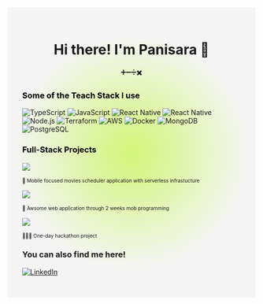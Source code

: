 <div style="background: rgb(209,245,119);
background: radial-gradient(circle, rgba(209,245,119,1) 0%, rgba(245,245,245,1) 62%); padding: 30px">
<div style="text-align: center;"> <h1> Hi there! I'm Panisara 👋 </h1></div> 

<div style="text-align: center;"> ➕➖➗✖️</div> 



<div style="color: #000;"><h3>Some of the Teach Stack I use</h3></div>

![TypeScript](https://img.shields.io/badge/TypeScript-100000?style=for-the-badge&logo=TypeScript&logoColor=white&labelColor=007acc&color=007acc) 
![JavaScript](https://img.shields.io/badge/JavaScript-100000?style=for-the-badge&logo=JavaScript&logoColor=white&labelColor=F0db4f&color=F0db4f) 
![React Native](https://img.shields.io/badge/React_Native-100000?style=for-the-badge&logo=react&logoColor=white&labelColor=61DBFB&color=61DBFB)
![React Native](https://img.shields.io/badge/next.js-100000?style=for-the-badge&logo=next.js&logoColor=white&labelColor=000000&color=000000)
![Node.js](https://img.shields.io/badge/Node.js-100000?style=for-the-badge&logo=Node.js&logoColor=white&labelColor=5fa04e&color=5fa04e)
![Terraform](https://img.shields.io/badge/Terraform-100000?style=for-the-badge&logo=Terraform&logoColor=white&labelColor=844eba&color=844eba)
![AWS](https://img.shields.io/badge/aws-100000?style=for-the-badge&logo=amazonaws&logoColor=white&labelColor=ff9900&color=ff9900)
![Docker](https://img.shields.io/badge/docker-100000?style=for-the-badge&logo=Docker&logoColor=white&labelColor=2396ec&color=2396ec)
![MongoDB](https://img.shields.io/badge/MongoDb-100000?style=for-the-badge&logo=MongoDb&logoColor=white&labelColor=00684a&color=00684a)
![PostgreSQL](https://img.shields.io/badge/PostgreSQL-100000?style=for-the-badge&logo=POSTGRESQL&logoColor=white&labelColor=31648c&color=31648c)



<div style="color: #000;"><h3>Full-Stack Projects </h3></div>

[![](https://img.shields.io/badge/-🍿%20WatchL-000?style=for-the-badge)](https://github.com/panisara-bd/watchl-app) <div style="font-size: 10px;">📱 Mobile focused movies scheduler application with serverless infrastucture</div>


[![](https://img.shields.io/badge/-📝%20CV%20Creator-7e20cf?style=for-the-badge)](https://github.com/panisara-bd/watchl-app) <div style="font-size: 10px;">💼 Awsome web application through 2 weeks mob programming</div>

[![](https://img.shields.io/badge/-🌎%20World%20Clock-00C5FF?style=for-the-badge)](https://github.com/panisara-bd/watchl-app) <div style="font-size: 10px;">👩🏻‍💻 One-day hackathon project</div>

### You can also find me here!
[![LinkedIn](https://img.shields.io/badge/LinkedIn-100000?style=for-the-badge&logo=LinkedIn&logoColor=white&labelColor=0177b5&color=0177b5)](https://www.linkedin.com/in/panisara-bd/)
</div> 